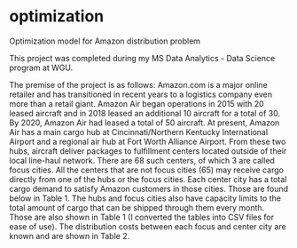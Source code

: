 # optimization
Optimization model for Amazon distribution problem

This project was completed during my MS Data Analytics - Data Science program at WGU. 

The premise of the project is as follows:
Amazon.com is a major online retailer and has transitioned in recent years to a logistics company even more than a retail giant. Amazon Air began operations in 2015 with 20 leased aircraft and in 2018 leased an additional 10 aircraft for a total of 30. By 2020, Amazon Air had leased a total of 50 aircraft. At present, Amazon Air has a main cargo hub at Cincinnati/Northern Kentucky International Airport and a regional air hub at Fort Worth Alliance Airport.
From these two hubs, aircraft deliver packages to fulfillment centers located outside of their local line-haul network. There are 68 such centers, of which 3 are called focus cities. All the centers that are not focus cities (65) may receive cargo directly from one of the hubs or the focus cities.
Each center city has a total cargo demand to satisfy Amazon customers in those cities. Those are found below in Table 1. The hubs and focus cities also have capacity limits to the total amount of cargo that can be shipped through them every month. Those are also shown in Table 1 (I converted the tables into CSV files for ease of use).
The distribution costs between each focus and center city are known and are shown in Table 2. 
